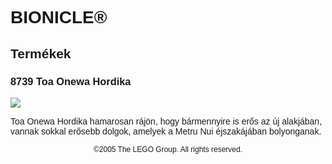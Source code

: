 <div lang="hu-HU" style="font-family: Helvetica, sans-serif;">
<h1>BIONICLE&reg;</h1>
<h2>Termékek</h2>
<h3 style="font-weight: bold;">
<span class="product_number">8739</span>
<span class="title">Toa Onewa Hordika</span>
</h3>
<img src="https://www.lego.com/cdn/product-assets/product.img.pri/8739_prod.jpg" type="image/jpeg">
<p class="description">Toa Onewa Hordika hamarosan rájön, hogy bármennyire is erős az új alakjában, vannak sokkal erősebb dolgok, amelyek a Metru Nui éjszakájában bolyonganak.</p>
<p class="footer" style="font-size: 12px; text-align: center;">©2005 The LEGO Group. All rights reserved.</p>
</div>